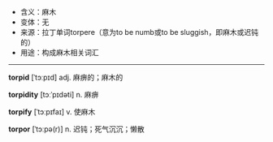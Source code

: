 - <span class="definition">含义：麻木</span>
- <span class="definition">变体：无</span>
- <span class="definition">来源：拉丁单词torpere（意为to be numb或to be sluggish，即麻木或迟钝的）</span>
- <span class="definition">用途：构成麻木相关词汇</span>

---

<span class="vocabulary">**torpid**</span> [ˈtɔːpɪd] adj. 麻痹的；麻木的

<span class="vocabulary">**torpidity**</span> [tɔːˈpɪdəti] n. 麻痹 

<span class="vocabulary">**torpify**</span> [ˈtɔːpɪfaɪ] v. 使麻木

<span class="vocabulary">**torpor**</span> [ˈtɔːpə(r)] n. 迟钝；死气沉沉；懒散
